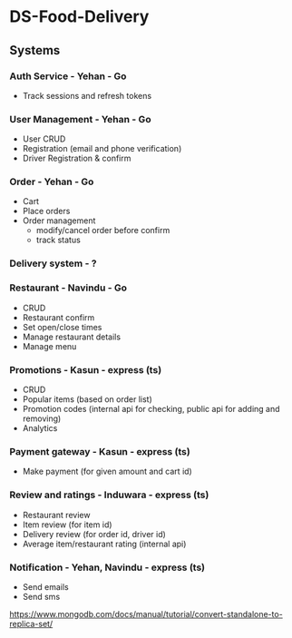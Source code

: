 # DS-Food-Delivery

## Systems

### Auth Service - Yehan - Go

- Track sessions and refresh tokens

### User Management - Yehan - Go

- User CRUD
- Registration (email and phone verification)
- Driver Registration & confirm

### Order - Yehan - Go

- Cart
- Place orders
- Order management
  - modify/cancel order before confirm
  - track status

### Delivery system - ?

### Restaurant - Navindu - Go

- CRUD
- Restaurant confirm
- Set open/close times
- Manage restaurant details
- Manage menu

### Promotions - Kasun - express (ts)

- CRUD
- Popular items (based on order list)
- Promotion codes (internal api for checking, public api for adding and removing)
- Analytics

### Payment gateway - Kasun - express (ts)

- Make payment (for given amount and cart id)

### Review and ratings - Induwara - express (ts)

- Restaurant review
- Item review (for item id)
- Delivery review (for order id, driver id)
- Average item/restaurant rating (internal api)

### Notification - Yehan, Navindu - express (ts)

- Send emails
- Send sms

https://www.mongodb.com/docs/manual/tutorial/convert-standalone-to-replica-set/